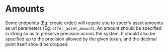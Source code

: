 # Amounts

Some endpoints (Eg. create order) will require you to specify asset amounts as url parameters (Eg. `offer_asset_amount`).
An amount should be specified in string so as to preserve precision across the system.
It should also be specified up to the precision allowed by the given token,
 and the decimal point itself should be dropped.
 
